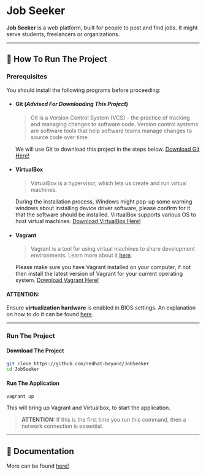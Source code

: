 # Job Seeker

**Job Seeker** is a web platform, built for people to post and find jobs.
It might serve students, freelancers or organizations.

---

## 🏃 How To Run The Project

### Prerequisites

You should install the following programs before proceeding:

- #### Git (*Advised For Downloading This Project*)
    > Git is a Version Control System (VCS) - the practice of tracking and managing changes to software code. Version control systems are software tools that help software teams manage changes to source code over time.

    We will use Git to download this project in the steps below.
    [Download Git Here!](https://git-scm.com/downloads)

- #### VirtualBox
    > VirtualBox is a hypervisor, which lets us create and run virtual machines.

    During the installation process, Windows might pop-up some warning windows about installing device driver software, please confirm for it that the software should be installed.
    VirtualBox supports various OS to host virtual machines.
    [Download VirtualBox Here!](https://www.virtualbox.org/wiki/Downloads)

- #### Vagrant
    > Vagrant is a tool for using virtual machines to share development environments.
    > Learn more about it [here](https://www.vagrantup.com/).
    
    Please make sure you have Vagrant installed on your computer, if not then install the latest version of Vagrant for your current operating system.
    [Download Vagrant Here!](https://www.vagrantup.com/downloads)

#### **ATTENTION:**
Ensure **virtualization hardware** is enabled in BIOS settings. An explanation on how to do it can be found [here](https://www.virtualmetric.com/blog/how-to-enable-hardware-virtualization).

---

### Run The Project

#### Download The Project
```sh
git clone https://github.com/redhat-beyond/JobSeeker
cd JobSeeker
``` 

#### Run The Application
```sh
vagrant up
```
This will bring up Vagrant and Virtualbox, to start the application.
> **ATTENTION:** If this is the first time you run this command, then a network connection is essential.

---

## 📝 Documentation
More can be found [here!](docs)

